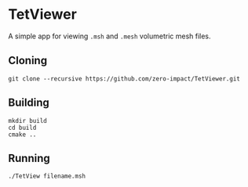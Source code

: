 # TetViewer
A simple app for viewing `.msh` and `.mesh` volumetric mesh files.

## Cloning
```
git clone --recursive https://github.com/zero-impact/TetViewer.git
```

## Building
```
mkdir build
cd build
cmake ..
```

## Running
```
./TetView filename.msh
```
